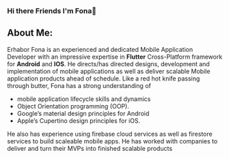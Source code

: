 ### Hi there Friends I'm Fona👋 
   ## About Me:
 Erhabor Fona is an experienced and dedicated Mobile Application Developer with an impressive expertise in **Flutter**
Cross-Platform framework for **Android** and **IOS**. He directs/has directed designs, development and implementation of
mobile applications as well as deliver scalable Mobile application products ahead of schedule. Like a red hot knife passing through butter, Fona has a strong 
understanding of
* mobile application lifecycle skills and dynamics
*  Object Orientation programming (OOP).
*  Google’s material design principles for Android
*  Apple’s Cupertino design principles for iOS.

He also has experience using firebase cloud services as well as firestore services to build scaleable mobile apps.
He has worked with companies to deliver and turn their MVPs into finished scalable products 


<!--
**Erhabor-Fona/Erhabor-Fona** is a ✨ _special_ ✨ repository because its `README.md` (this file) appears on your GitHub profile.

Here are some ideas to get you started:

- 🔭 I’m currently working on ...
- 🌱 I’m currently learning ...
- 👯 I’m looking to collaborate on ...
- 🤔 I’m looking for help with ...
- 💬 Ask me about ...
- 📫 How to reach me: ...
- 😄 Pronouns: ...
- ⚡ Fun fact: ...
-->
